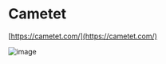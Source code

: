 # Cametet
[https://cametet.com/](https://cametet.com/)

![image](https://user-images.githubusercontent.com/17318047/222782720-550cbb9c-5d92-4421-8e47-6646ccc8b1bb.png)
